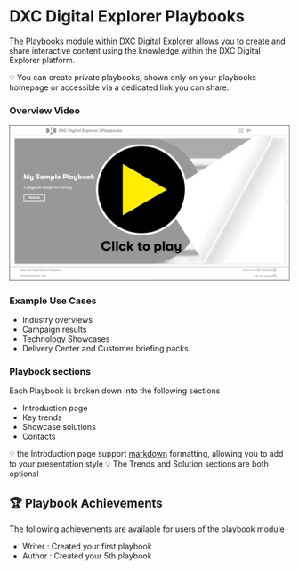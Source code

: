 # DXC Digital Explorer Playbooks

The Playbooks module within DXC Digital Explorer allows you to create and share interactive content using the knowledge within the DXC Digital Explorer platform.

:bulb: You can create private playbooks, shown only on your playbooks homepage or accessible via a dedicated link you can share.

### Overview Video

[![video](images/videoThumbnail.png)](https://video.dxc.com/media/t/1_v2i9r8ow)

### Example Use Cases

- Industry overviews
- Campaign results
- Technology Showcases
- Delivery Center and Customer briefing packs.

### Playbook sections
Each Playbook is broken down into the following sections

- Introduction page
- Key trends
- Showcase solutions
- Contacts

:bulb: the Introduction page support [markdown](https://jfcere.github.io/ngx-markdown/) formatting, allowing you to add to your presentation style
:bulb: The Trends and Solution sections are both optional


## :trophy: Playbook Achievements
The following achievements are available for users of the playbook module

- Writer : Created your first playbook
- Author : Created your 5th playbook




